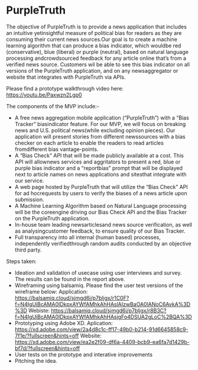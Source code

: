 # PurpleTruth
The objective of PurpleTruth is to provide a  news application that includes an  intuitive yetinsightful measure of political bias for readers as they are consuming their current news sources.Our goal is to create a machine learning algorithm that can produce a bias indicator, which wouldbe red (conservative), blue (liberal) or purple (neutral), based on natural language processing andcrowdsourced feedback for any article online that’s from a verified news source.  Customers wil be able to see this bias indicator on all versions of the PurpleTruth application, and on any newsaggregator or website that integrates with PurpleTruth via APIs.

Please find a prototype walkthrough video here: https://youtu.be/Paxwzn2Lgp0

The components of the MVP include:-
- A free news aggregation mobile application (“PurpleTruth”) with a “Bias Tracker” biasindicator feature.  For our MVP, we will focus on breaking news and U.S. political news(while excluding opinion pieces). Our application will present stories from different newssources with a bias checker on each article to enable the readers to read articles fromdifferent bias vantage-points.
- A “Bias Check” API that will be made publicly available at a cost.  This API will allownews services and aggritators to present a red, blue or purple bias indicator and a “reportbias” prompt that will be displayed next to article names on news applications and sitesthat integrate with our service.
- A web page hosted by PurpleTruth that will utilize the “Bias Check” API for ad hocrequests by users to verify the biases of a news article upon submission.
- A Machine Learning Algorithm based on Natural Language processing will be the coreengine driving our Bias Check API and the Bias Tracker on the PurpleTruth application.
- In-house team leading newsarticlesand news source verification, as well as analysingcustomer feedback, to ensure quality of our Bias Tracker.
- Full   transparency   into   all   internal   (human   based)   processes,   independently   verifiedthrough random audits conducted by an objective third party. 

Steps taken:
- Ideation and validation of usecase using user interviews and survey. The results can be found in the report above. 
- Wireframing using balsamiq. Please find the user test versions of the wireframe below:
        Application: https://balsamiq.cloud/sjmgd6i/p7bljgx/r1C0F?f=N4IgUiBcAMA0IDkpxAYWfAMhkAhHAslAIzwBaOA0lANoC6AvkA%3D%3D
        Webiste: https://balsamiq.cloud/sjmgd6i/p7bljgx/r8B3C?f=N4IgUiBcAMA0IDkpxAYWfAMhkAhHAsjgFo4DSUA2gLoC%2BQA%3D
- Prototyping using Adobe XD. 
        Aplication: https://xd.adobe.com/view/2a4d8c1c-ff17-49b0-b214-91d6645858c9-7f1e/?fullscreen&hints=off
        Website: https://xd.adobe.com/view/ea2e2f09-df6a-4409-bcb9-ea6fa7d1429b-bf7d/?fullscreen&hints=off
- User tests on the prototype and interative improvements
- Pitching the idea. 

        
